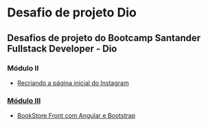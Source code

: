 # Desafio de projeto Dio

## Desafios de projeto do Bootcamp Santander Fullstack Developer - Dio

### Módulo II

<ul>
  <li><a href="https://helciocandido.github.io/dio-desafios-projetos/pagina-inicial-instagram/index.html">Recriando a página inicial do Instagram</li>
</ul>

### Módulo III

<ul>
<li><a href="https://github.com/helciocandido/dio-desafios-projetos/tree/main/bookstore-front">BookStore Front com Angular e Bootstrap</li>
</ul>
